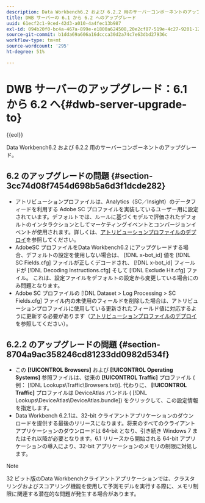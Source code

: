 ```yaml
---
description: Data Workbench6.2 および 6.2.2 用のサーバーコンポーネントのアップグレード。
title: DWB サーバーの 6.1 から 6.2 へのアップグレード
uuid: 61ecf2c1-9ced-42d3-a010-4a4fec13b987
exl-id: 094b20f0-bc4a-467a-899e-e1800a624508,20e2cf87-519e-4c27-9201-1275550bb72a
source-git-commit: b1dda69a606a16dccca30d2a74c7e63dbd27936c
workflow-type: tm+mt
source-wordcount: '295'
ht-degree: 51%

---
```


# DWB サーバーのアップグレード：6.1 から 6.2 へ{#dwb-server-upgrade-to}

{{eol}}

Data Workbench6.2 および 6.2.2 用のサーバーコンポーネントのアップグレード。

## 6.2 のアップグレードの問題 {#section-3cc74d08f7454d698b5a6d3f1dcde282}

* アトリビューションプロファイルは、Analytics（SC／Insight）のデータフィードを利用する Adobe SC プロファイルを実装しているユーザー用に設定されています。デフォルトでは、ルールに基づくモデルで評価されたデフォルトのインタラクションとしてマーケティングイベントとコンバージョンイベントが使用されます。詳しくは、[アトリビューションプロファイルのデプロイ](https://experienceleague.adobe.com/docs/data-workbench/using/client/attribution-reports/c-attrib-profile-deploy.html?lang=en)を参照してください。
* AdobeSC プロファイルをData Workbench6.2 にアップグレードする場合、デフォルトの設定を使用しない場合は、 [!DNL x-bot_id] 値を [!DNL SC Fields.cfg] ファイルが正しくデコードされ、 [!DNL x-bot_id] フィールドが [!DNL Decoding Instructions.cfg] そして [!DNL Exclude Hit.cfg] ファイル。 これは、設定ファイルをデフォルトの設定から変更している場合にのみ問題となります。
* Adobe SC プロファイルの [!DNL Dataset > Log Processing > SC Fields.cfg] ファイル内の未使用のフィールドを削除した場合は、アトリビューションプロファイルに使用している更新されたフィールド値に対応するように更新する必要があります（[アトリビューションプロファイルのデプロイ](https://experienceleague.adobe.com/docs/data-workbench/using/client/attribution-reports/c-attrib-profile-deploy.html?lang=en)を参照してください）。

## 6.2.2 のアップグレードの問題 {#section-8704a9ac358246cd81233dd0982d534f}

* この **[!UICONTROL Browsers]** および **[!UICONTROL Operating Systems]** 参照ファイルは、従来の **[!UICONTROL Traffic]** プロファイル ( 例： [!DNL Lookups\Traffic\Browsers.txt)]. 代わりに、 **[!UICONTROL Traffic]** プロファイルは DeviceAtlas バンドル ( [!DNL Lookups\DeviceAtlas\DeviceAtlas.bundle]) をクリックして、この設定情報を指定します。
* Data Workbench 6.2.1は、32-bit クライアントアプリケーションのダウンロードを提供する最後のリリースになります。将来のすべてのクライアントアプリケーションのダウンロードは 64-bit となり、引き続き Windows 7 またはそれ以降が必要となります。6.1 リリースから開始される 64-bit アプリケーションの導入により、32-bit アプリケーションのメモリの制限に対処します。

>[!NOTE]
>
>32 ビット版のData Workbenchクライアントアプリケーションでは、クラスタリングおよびスコアリング機能を使用して予測モデルを実行する際に、メモリ制限に関連する潜在的な問題が発生する場合があります。
